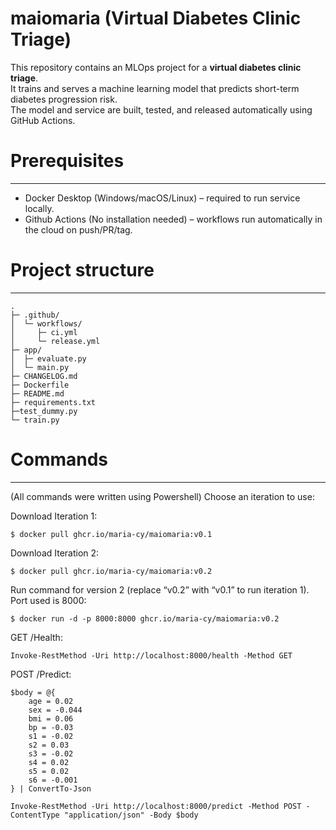 # maiomaria (Virtual Diabetes Clinic Triage)

This repository contains an MLOps project for a **virtual diabetes clinic triage**.  
It trains and serves a machine learning model that predicts short-term diabetes progression risk.  
The model and service are built, tested, and released automatically using GitHub Actions.

# Prerequisites
---
- Docker Desktop (Windows/macOS/Linux) – required to run service locally.
- Github Actions (No installation needed) – workflows run automatically in the cloud on push/PR/tag.

# Project structure
---
```
.
├─ .github/
│  └─ workflows/
│     ├─ ci.yml
│     └─ release.yml
├─ app/
│  ├─ evaluate.py
│  └─ main.py
├─ CHANGELOG.md
├─ Dockerfile
├─ README.md
├─ requirements.txt
├─test_dummy.py
└─ train.py

```

# Commands
---
(All commands were written using Powershell)
Choose an iteration to use:

Download Iteration 1:
```
$ docker pull ghcr.io/maria-cy/maiomaria:v0.1
```
Download Iteration 2:
```
$ docker pull ghcr.io/maria-cy/maiomaria:v0.2
```

Run command for version 2 (replace “v0.2” with “v0.1” to run iteration 1). Port used is 8000:
```
$ docker run -d -p 8000:8000 ghcr.io/maria-cy/maiomaria:v0.2
```

GET /Health:
```
Invoke-RestMethod -Uri http://localhost:8000/health -Method GET
```

POST /Predict:
```
$body = @{
    age = 0.02
    sex = -0.044
    bmi = 0.06
    bp = -0.03
    s1 = -0.02
    s2 = 0.03
    s3 = -0.02
    s4 = 0.02
    s5 = 0.02
    s6 = -0.001
} | ConvertTo-Json

Invoke-RestMethod -Uri http://localhost:8000/predict -Method POST -ContentType "application/json" -Body $body
```





